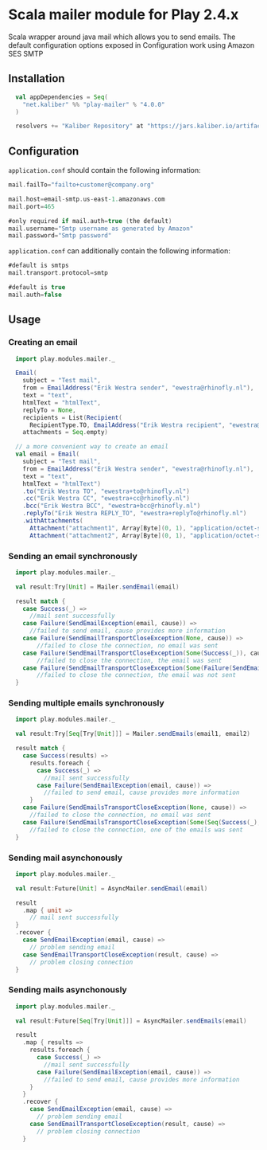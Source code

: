 Scala mailer module for Play 2.4.x
=====================================================

Scala wrapper around java mail which allows you to send emails. The default configuration options exposed in Configuration work using Amazon SES SMTP

Installation
------------

``` scala
  val appDependencies = Seq(
    "net.kaliber" %% "play-mailer" % "4.0.0"
  )

  resolvers += "Kaliber Repository" at "https://jars.kaliber.io/artifactory/libs-release-local"
```

Configuration
-------------

`application.conf` should contain the following information:

``` scala
mail.failTo="failto+customer@company.org"

mail.host=email-smtp.us-east-1.amazonaws.com
mail.port=465

#only required if mail.auth=true (the default)
mail.username="Smtp username as generated by Amazon"
mail.password="Smtp password"
```

`application.conf` can additionally contain the following information:
``` scala
#default is smtps
mail.transport.protocol=smtp

#default is true
mail.auth=false
```

Usage
-----

### Creating an email

``` scala
  import play.modules.mailer._

  Email(
    subject = "Test mail",
    from = EmailAddress("Erik Westra sender", "ewestra@rhinofly.nl"),
    text = "text",
    htmlText = "htmlText",
    replyTo = None,
    recipients = List(Recipient(
      RecipientType.TO, EmailAddress("Erik Westra recipient", "ewestra@rhinofly.nl"))),
    attachments = Seq.empty)

  // a more convenient way to create an email
  val email = Email(
    subject = "Test mail",
    from = EmailAddress("Erik Westra sender", "ewestra@rhinofly.nl"),
    text = "text",
    htmlText = "htmlText")
    .to("Erik Westra TO", "ewestra+to@rhinofly.nl")
    .cc("Erik Westra CC", "ewestra+cc@rhinofly.nl")
    .bcc("Erik Westra BCC", "ewestra+bcc@rhinofly.nl")
    .replyTo("Erik Westra REPLY_TO", "ewestra+replyTo@rhinofly.nl")
    .withAttachments(
      Attachment("attachment1", Array[Byte](0, 1), "application/octet-stream"),
      Attachment("attachment2", Array[Byte](0, 1), "application/octet-stream", Disposition.Inline))
```

### Sending an email synchronously

``` scala
  import play.modules.mailer._

  val result:Try[Unit] = Mailer.sendEmail(email)

  result match {
    case Success(_) =>
      //mail sent successfully
    case Failure(SendEmailException(email, cause)) =>
      //failed to send email, cause provides more information
    case Failure(SendEmailTransportCloseException(None, cause)) =>
        //failed to close the connection, no email was sent
    case Failure(SendEmailTransportCloseException(Some(Success(_)), cause)) =>
        //failed to close the connection, the email was sent
    case Failure(SendEmailTransportCloseException(Some(Failure(SendEmailException(email, cause1))), cause2)) =>
        //failed to close the connection, the email was not sent
  }

```

### Sending multiple emails synchronously

``` scala
  import play.modules.mailer._

  val result:Try[Seq[Try[Unit]]] = Mailer.sendEmails(email1, email2)

  result match {
    case Success(results) =>
      results.foreach {
        case Success(_) =>
          //mail sent successfully
        case Failure(SendEmailException(email, cause)) =>
          //failed to send email, cause provides more information
      }
    case Failure(SendEmailsTransportCloseException(None, cause)) =>
      //failed to close the connection, no email was sent
    case Failure(SendEmailsTransportCloseException(Some(Seq(Success(_), Failure(SendEmailException(email, cause1))), cause2)) =>
      //failed to close the connection, one of the emails was sent
  }
```

### Sending mail asynchonously

``` scala
  import play.modules.mailer._

  val result:Future[Unit] = AsyncMailer.sendEmail(email)

  result
    .map { unit =>
      // mail sent successfully
  }
  .recover {
    case SendEmailException(email, cause) =>
      // problem sending email
    case SendEmailTransportCloseException(result, cause) =>
      // problem closing connection
  }
```

### Sending mails asynchonously

``` scala
  import play.modules.mailer._

  val result:Future[Seq[Try[Unit]]] = AsyncMailer.sendEmails(email)

  result
    .map { results =>
      results.foreach {
        case Success(_) =>
          //mail sent successfully
        case Failure(SendEmailException(email, cause)) =>
          //failed to send email, cause provides more information
      }
    }
    .recover {
      case SendEmailException(email, cause) =>
        // problem sending email
      case SendEmailTransportCloseException(result, cause) =>
        // problem closing connection
    }
```

